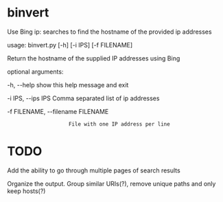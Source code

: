 # binvert
Use Bing ip: searches to find the hostname of the provided ip addresses

usage: binvert.py [-h] [-i IPS] [-f FILENAME]

Return the hostname of the supplied IP addresses using Bing

optional arguments:

  -h, --help            show this help message and exit
  
  -i IPS, --ips IPS     Comma separated list of ip addresses
  
  -f FILENAME, --filename FILENAME
  
                        File with one IP address per line
# TODO
Add the ability to go through multiple pages of search results

Organize the output. Group similar URIs(?), remove unique paths and only keep hosts(?)
